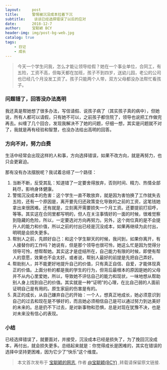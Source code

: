```yaml
---
layout:     post
title:      警惕被沉没成本拉着下沉
subtitle:    谈谈已经选择错误了以后的应对  
date:       2018-12-7
author:     宝聪颖 BCY
header-img: img/post-bg-web.jpg
catalog: true
tags:
    - 日记
    - 成长
---
```


> 今天一个学生问我，怎么才能让领导给假？她在一个事业单位，合同工，有五险，工资不高，但每天都在加班，孩子不到四岁，送幼儿园，老公的公司也已经几个月没发工资了。孩子只能两个人带，双方父母都没办法帮忙看孩子。



### 问题错了，回答没办法高明

我还真是帮她想了很多办法，写信请假、说孩子病了（其实孩子真的病中），但她说，所有人都可以请假，只有她不可以，之前孩子都住院了，领导也说把工作做完再去。纠缠了几个回合，发现我解决不了她的问题，仔细一想，其实是问题就不对了，我就是再有经验和智慧，也没办法给出高明的回答。

### 方向不对，努力白费

生活中经常会出现这样的人和事，方向选择错误，如果不改方向，就是再努力，也只会更窘迫。

那有没有办法摆脱呢？我试着总结了一个路径：

1. 当断不断，反受其乱：知道错了一定要舍得放弃，否则时间、精力、热情全部耗尽，影响身体健康。
2. 警惕沉没成本的危害：这个学生一直不敢放弃，就是因为害怕换了工作就失去五险，还有一个原因是，离开要先归还政策变化导致的之前的工资，这笔钱她拿出来很困难。还有就是，立刻离开需要损失一个月工资。还要提前打招呼，等等。其实这在合同里都写明的，但人在关注事情好的一面的时候，很难觉察到隐藏的危险，所以，一定要选对方向再努力。另外，这个岗位真的是不会提升人的能力和价值，所以之前的付出已经是沉没成本，如果再继续为此付出，明明是会损失更多。
3. 帮别人之前，先顾好自己：和这个学生聊天的时候，我问到，如果你离开，有人接替你的工作吗？她说有，但是那个领导也很可怜，她这么忙是因为觉得分领导可怜，想帮帮她。其实这才是症结所在，自己能力有限的时候，即使有帮人的意愿，效果也不会太好。或者说，帮别人最好的前提是先把自己弄好。
4. 帮助别人，并不能更好地提升自己的价值，只有真正自信、自爱，才能体现真正的价值。上面分析的都是我的学生的行为，但背后最根本的原因是她的父母并不从内心里爱她，所以，导致她不评估自己的能力和现状，一味地想从帮助别人身上找到自己的价值。其实就是一种“证明”的心理，在比自己弱的人面前证明自己是有用的。原生家庭的伤害是有的。
5. 真正的成长，从自己嫌弃自己的开始：一个人，想真正地成长，她必须意识到自己的过去和现在是不够好的，而且她必须相信自己是可以通过努力到达美好的未来的。总是扔不下过去，是对新事物和恐惧，总是对现在犹豫不决，也是对未来没有信心的表现。

### 小结

已经选择错误了，就要面对，并接受，沉没成本已经是损失了，为了挽回沉没成本，再付出，就会损失更多。总结起来就是：你觉得成长是困难的，其实在错误的选择中坚持更困难，因为它少了“快乐”这个维度。







> 本文首次发布于 [宝聪颖的网志](http://baocongying.github.io), 作者 [@宝聪颖(BCY)](http://github.com/baocongying) ,转载请保留原文链接.
